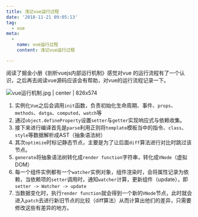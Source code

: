 ```yaml
---
title: 浅记vue运行过程
date: '2018-11-21 09:05:13'
tag: 
  - vue
meta:
  -
    name: vue运行过程
    content: 浅记vue运行过程

---
```


阅读了掘金小册《剖析vuejs内部运行机制》感觉对vue 的运行流程有了一个认识，之后再去阅读vue源码应该会有帮助，对vue的运行流程记录一下。
<!-- more -->



![vue运行机制.jpg | center | 826x574](https://cdn.nlark.com/yuque/0/2018/jpeg/166011/1542767681684-e1fe56e1-950a-4a8b-a022-2180996c3d40.jpeg "")


1. 实例化```Vue```之后会调用```init```函数，负责初始化生命周期、事件、```props```、```methods```、```datga```、```computed```、```watch```等
2. 通过```object.defineProperty```设置```setter```与```getter```实现响应式与依赖收集。
3. 接下来进行编译首先是```parse```利用正则将```template```模板当中的指令、```class```、```style```等数据解析成AST（抽象语法树）
4. 其次```optimize```时标记静态节点，主要是为了让后面```diff```算法进行对比时跳过该节点。
5. ```generate```将抽象语法树转化成```render function```字符串，转化成```VNode```（虚拟DOM）
6. 每一个组件实例都有一个```watcher```实例对象，组件渲染时，会将属性记录为依赖，当依赖项的```setter```调用时，通知```watcher```计算，更新组件（update），即```setter -> Watcher -> update```
7. 当数据变化时，执行```render function```就会得到一个新的```VNode```节点，此时就会进入```patch```去进行新旧节点的比较（diff算法）从而计算出他们的差异，只需要修改这些有差异的地方。

